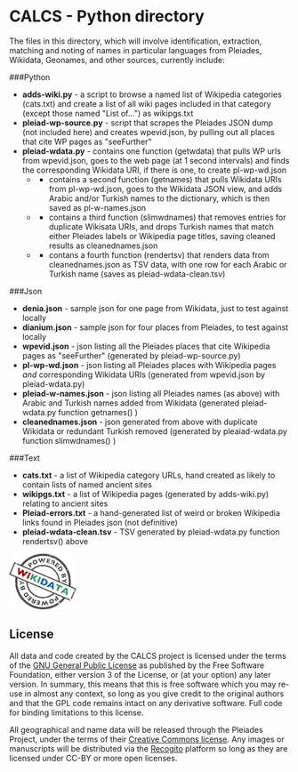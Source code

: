 # CALCS - Python directory

The files in this directory, which will involve identification, extraction, matching and noting of names in
particular languages from Pleiades, Wikidata, Geonames, and other sources, currently include:

###Python

 * **adds-wiki.py** - a script to browse a named list of Wikipedia categories (cats.txt) and create a list of all wiki pages included in that category (except those named "List of...") as wikipgs.txt
 * **pleiad-wp-source.py** - script that scrapes the Pleiades JSON dump (not included here) and creates wpevid.json, by pulling out all places that cite WP pages as "seeFurther"
 * **pleiad-wdata.py** - contains one function (getwdata) that pulls WP urls from wpevid.json, goes to the web page (at 1 second intervals) and finds the corresponding Wikidata URI, if there is one, to create pl-wp-wd.json
   * - contains a second function (getnames) that pulls Wikidata URIs from pl-wp-wd.json, goes to the Wikidata JSON view, and adds Arabic and/or Turkish names to the dictionary, which is then saved as pl-w-names.json
   * - contains a third function (slimwdnames) that removes entries for duplicate Wikisata URIs, and drops Turkish names that match either Pleiades labels or Wikipedia page titles, saving cleaned results as cleanednames.json
   * - contans a fourth function (rendertsv) that renders data from cleanednames.json as TSV data, with one row for each Arabic or Turkish name (saves as pleiad-wdata-clean.tsv) 

###Json

 * **denia.json** - sample json for one page from Wikidata, just to test against locally
 * **dianium.json** - sample json for four places from Pleiades, to test against locally
 * **wpevid.json** - json listing all the Pleiades places that cite Wikipedia pages as "seeFurther" (generated by pleiad-wp-source.py)
 * **pl-wp-wd.json** - json listing all Pleiades places with Wikipedia pages *and* corresponding Wikidata URIs (generated from wpevid.json by pleiad-wdata.py)
 * **pleiad-w-names.json** - json listing all Pleiades names (as above) with Arabic and Turkish names added from Wikidata (generated pleiad-wdata.py function getnames() )
 * **cleanednames.json** - json generated from above with duplicate Wikidata or redundant Turkish removed (generated by pleaiad-wdata.py function slimwdnames() )

###Text

 * **cats.txt** - a list of Wikipedia category URLs, hand created as likely to contain lists of named ancient sites
 * **wikipgs.txt** - a list of Wikipedia pages (generated by adds-wiki.py) relating to ancient sites
 * **Pleiad-errors.txt** - a hand-generated list of weird or broken Wikipedia links found in Pleiades json (not definitive)
 * **pleiad-wdata-clean.tsv** - TSV generated by pleiad-wdata.py function rendertsv() above
 
![Powered by Wikidata](../120px-Wikidata_stamp.png)

## License

All data and code created by the CALCS project is licensed under the terms of the [GNU General Public License](http://www.gnu.org/licenses/)
as published by the Free Software Foundation, either version 3 of the License, or (at your option) any later version.
In summary, this means that this is free software which you may re-use in almost any context, so long as you give
credit to the original authors and that the GPL code remains intact on any derivative software. Full code for binding
limitations to this license.

All geographical and name data will be released through the Pleiades Project, under the terms of their
[Creative Commons license](http://creativecommons.org/licenses/by/3.0/us/). Any images or manuscripts
will be distributed via the [Recogito](http://pelagios.org/recogito/?collection=early+islamic) platform so long as they are licensed under CC-BY or more
open licenses.
